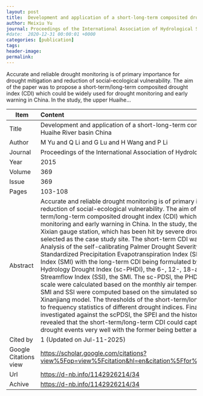 ```yaml
---
layout: post
title:  Development and application of a short-long-term composited drought index in the upper Huaihe River basin China
author: Meixiu Yu
journal: Proceedings of the International Association of Hydrological Sciences
#date:  2020-12-31 00:00:01 +0000
categories: [publication]
tags: 
header-image: 
permalink: 
---
```

Accurate and reliable drought monitoring is of primary importance for drought mitigation and reduction of social-ecological vulnerability. The aim of the paper was to propose a short-term/long-term composited drought index (CDI) which could be widely used for drought monitoring and early warning in China. In the study, the upper Huaihe...
<!--the above is the excerpt-->
<!--more-->
<!--the following is the text-->


| Item           | Content    	|
| ---------------|:-------------|
| Title          | Development and application of a short-long-term composited drought index in the upper Huaihe River basin China     	|
| Author         | M Yu and Q Li and G Lu and H Wang and P Li    	|
| Journal        | Proceedings of the International Association of Hydrological Sciences   	|
| Year           | 2015  		|
| Volume         | 369	   	|
| Issue          | 369	   	|
| Pages          | 103-108	   	|
| Abstract       | Accurate and reliable drought monitoring is of primary importance for drought mitigation and reduction of social-ecological vulnerability. The aim of the paper was to propose a short-term/long-term composited drought index (CDI) which could be widely used for drought monitoring and early warning in China. In the study, the upper Huaihe River basin above the Xixian gauge station, which has been hit by severe droughts frequently in recent decades, was selected as the case study site. The short-term CDI was developed by the Principle Component Analysis of the self-calibrating Palmer Drought Severity Index (sc-PDSI), the 1-and 3-month Standardized Precipitation Evapotranspiration Index (SPEI), Z Index (ZIND), the Soil Moisture Index (SMI) with the long-term CDI being formulated by use of the self-calibrating Palmer Hydrology Drought Index (sc-PHDI), the 6-, 12-, 18-and 24-month SPEI, the Standardized Streamflow Index (SSI), the SMI. The sc-PDSI, the PHDI, the ZIND, the SPEI on a monthly time scale were calculated based on the monthly air temperature and precipitation, and the monthly SMI and SSI were computed based on the simulated soil moisture and runoff by the distributed Xinanjiang model. The thresholds of the short-term/long-term CDI were determined according to frequency statistics of different drought indices. Finally, the feasibility of the two CDIs was investigated against the scPDSI, the SPEI and the historical drought records. The results revealed that the short-term/long-term CDI could capture the onset, severity, persistence of drought events very well with the former being better at identifying the dynamic evolution of …	|
| Cited by		 | 1 (Updated on Jul-11-2025)   	|
| Google Citations view | <https://scholar.google.com/citations?view%5Fop=view%5Fcitation&hl=en&citation%5Ffor%5Fview=ly9d4IgAAAAJ:LkGwnXOMwfcC>		|
| Url  			 | <https://d-nb.info/1142926214/34>		|
| Achive 	     | <https://d-nb.info/1142926214/34>	|

